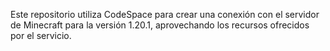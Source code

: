Este repositorio utiliza CodeSpace para crear una conexión con el servidor de Minecraft para la versión 1.20.1, aprovechando los recursos ofrecidos por el servicio.
